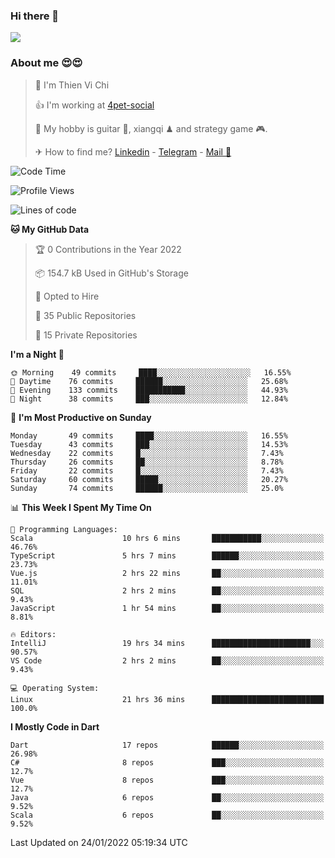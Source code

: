 ### Hi there 👋
![](https://media1.tenor.com/images/9aa4aee77151757a310fcdb4b8fd2a0a/tenor.gif?itemid=12671405)

### About me 😍😍

> 🙎 I'm Thien Vi Chi
> 
> 👍 I'm working at [4pet-social](https://github.com/4pet-social)
>
> 🥞 My hobby is guitar 🎸, xiangqi ♟ and strategy game 🎮.
> 
> ✈ How to find me? [Linkedin](https://www.linkedin.com/in/tvc12/) - [Telegram](https://t.me/yeutham212) - [Mail 📧](mailto:meomeocf98@gmail.com)
> 

<!--START_SECTION:waka-->
![Code Time](http://img.shields.io/badge/Code%20Time-3%2C369%20hrs%2055%20mins-blue)

![Profile Views](http://img.shields.io/badge/Profile%20Views-1-blue)

![Lines of code](https://img.shields.io/badge/From%20Hello%20World%20I%27ve%20Written-568%20Thousand%20lines%20of%20code-blue)

**🐱 My GitHub Data** 

> 🏆 0 Contributions in the Year 2022
 > 
> 📦 154.7 kB Used in GitHub's Storage 
 > 
> 💼 Opted to Hire
 > 
> 📜 35 Public Repositories 
 > 
> 🔑 15 Private Repositories  
 > 
**I'm a Night 🦉** 

```text
🌞 Morning    49 commits     ████░░░░░░░░░░░░░░░░░░░░░   16.55% 
🌆 Daytime    76 commits     ██████░░░░░░░░░░░░░░░░░░░   25.68% 
🌃 Evening    133 commits    ███████████░░░░░░░░░░░░░░   44.93% 
🌙 Night      38 commits     ███░░░░░░░░░░░░░░░░░░░░░░   12.84%

```
📅 **I'm Most Productive on Sunday** 

```text
Monday       49 commits     ████░░░░░░░░░░░░░░░░░░░░░   16.55% 
Tuesday      43 commits     ███░░░░░░░░░░░░░░░░░░░░░░   14.53% 
Wednesday    22 commits     █░░░░░░░░░░░░░░░░░░░░░░░░   7.43% 
Thursday     26 commits     ██░░░░░░░░░░░░░░░░░░░░░░░   8.78% 
Friday       22 commits     █░░░░░░░░░░░░░░░░░░░░░░░░   7.43% 
Saturday     60 commits     █████░░░░░░░░░░░░░░░░░░░░   20.27% 
Sunday       74 commits     ██████░░░░░░░░░░░░░░░░░░░   25.0%

```


📊 **This Week I Spent My Time On** 

```text
💬 Programming Languages: 
Scala                    10 hrs 6 mins       ███████████░░░░░░░░░░░░░░   46.76% 
TypeScript               5 hrs 7 mins        ██████░░░░░░░░░░░░░░░░░░░   23.73% 
Vue.js                   2 hrs 22 mins       ██░░░░░░░░░░░░░░░░░░░░░░░   11.01% 
SQL                      2 hrs 2 mins        ██░░░░░░░░░░░░░░░░░░░░░░░   9.43% 
JavaScript               1 hr 54 mins        ██░░░░░░░░░░░░░░░░░░░░░░░   8.81%

🔥 Editors: 
IntelliJ                 19 hrs 34 mins      ██████████████████████░░░   90.57% 
VS Code                  2 hrs 2 mins        ██░░░░░░░░░░░░░░░░░░░░░░░   9.43%

💻 Operating System: 
Linux                    21 hrs 36 mins      █████████████████████████   100.0%

```

**I Mostly Code in Dart** 

```text
Dart                     17 repos            ██████░░░░░░░░░░░░░░░░░░░   26.98% 
C#                       8 repos             ███░░░░░░░░░░░░░░░░░░░░░░   12.7% 
Vue                      8 repos             ███░░░░░░░░░░░░░░░░░░░░░░   12.7% 
Java                     6 repos             ██░░░░░░░░░░░░░░░░░░░░░░░   9.52% 
Scala                    6 repos             ██░░░░░░░░░░░░░░░░░░░░░░░   9.52%

```



 Last Updated on 24/01/2022 05:19:34 UTC
<!--END_SECTION:waka-->
